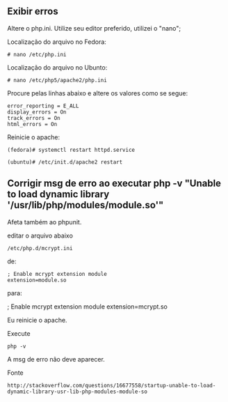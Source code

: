 Exibir erros
---

Altere o php.ini. Utilize seu editor preferido, utilizei o "nano";

Localização do arquivo no Fedora:
	
	# nano /etc/php.ini

Localização do arquivo no Ubunto:

	# nano /etc/php5/apache2/php.ini


Procure pelas linhas abaixo e altere os valores como se segue:

	error_reporting = E_ALL
	display_errors = On
	track_errors = On
	html_errors = On

Reinicie o apache:

	(fedora)# systemctl restart httpd.service

	(ubuntu)# /etc/init.d/apache2 restart





Corrigir msg de erro ao executar php -v "Unable to load dynamic library '/usr/lib/php/modules/module.so'"
---

Afeta também ao phpunit.


	

editar o arquivo abaixo

    /etc/php.d/mcrypt.ini

de:

    ; Enable mcrypt extension module
    extension=module.so

para:

; Enable mcrypt extension module
extension=mcrypt.so


Eu reinicie o apache.

Execute 

    php -v

A msg de erro não deve aparecer.


Fonte
    
    http://stackoverflow.com/questions/16677558/startup-unable-to-load-dynamic-library-usr-lib-php-modules-module-so